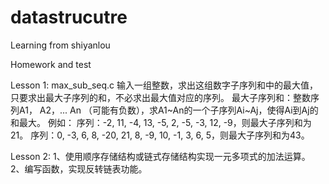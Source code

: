 # datastrucutre
Learning from shiyanlou

Homework and test

Lesson 1: max_sub_seq.c
输入一组整数，求出这组数字子序列和中的最大值，只要求出最大子序列的和，不必求出最大值对应的序列。
最大子序列和：整数序列A1， A2，... An （可能有负数），求A1~An的一个子序列Ai~Aj，使得Ai到Aj的和最大。
例如：
序列：-2, 11, -4, 13, -5, 2, -5, -3, 12, -9，则最大子序列和为21。
序列：0, -3, 6, 8, -20, 21, 8, -9, 10, -1, 3, 6, 5，则最大子序列和为43。

Lesson 2: 
1、使用顺序存储结构或链式存储结构实现一元多项式的加法运算。
2、编写函数，实现反转链表功能。
